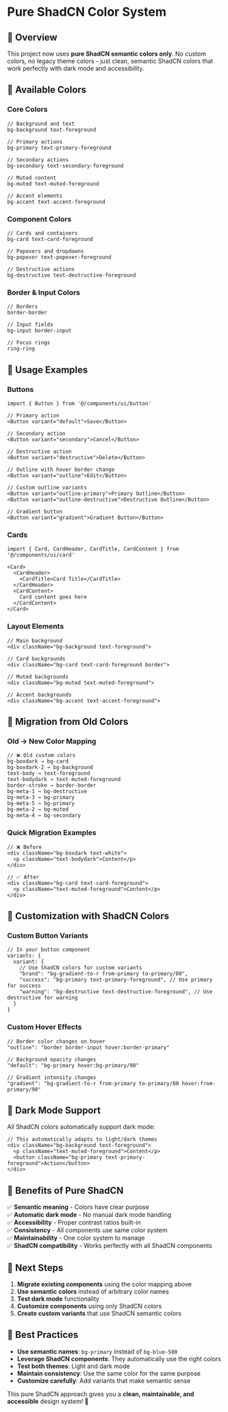 # Pure ShadCN Color System

## 🎯 **Overview**

This project now uses **pure ShadCN semantic colors only**. No custom colors, no legacy theme colors - just clean, semantic ShadCN colors that work perfectly with dark mode and accessibility.

## 🎨 **Available Colors**

### **Core Colors**
```tsx
// Background and text
bg-background text-foreground

// Primary actions
bg-primary text-primary-foreground

// Secondary actions  
bg-secondary text-secondary-foreground

// Muted content
bg-muted text-muted-foreground

// Accent elements
bg-accent text-accent-foreground
```

### **Component Colors**
```tsx
// Cards and containers
bg-card text-card-foreground

// Popovers and dropdowns
bg-popover text-popover-foreground

// Destructive actions
bg-destructive text-destructive-foreground
```

### **Border & Input Colors**
```tsx
// Borders
border-border

// Input fields
bg-input border-input

// Focus rings
ring-ring
```

## 🚀 **Usage Examples**

### **Buttons**
```tsx
import { Button } from '@/components/ui/button'

// Primary action
<Button variant="default">Save</Button>

// Secondary action
<Button variant="secondary">Cancel</Button>

// Destructive action
<Button variant="destructive">Delete</Button>

// Outline with hover border change
<Button variant="outline">Edit</Button>

// Custom outline variants
<Button variant="outline-primary">Primary Outline</Button>
<Button variant="outline-destructive">Destructive Outline</Button>

// Gradient button
<Button variant="gradient">Gradient Button</Button>
```

### **Cards**
```tsx
import { Card, CardHeader, CardTitle, CardContent } from '@/components/ui/card'

<Card>
  <CardHeader>
    <CardTitle>Card Title</CardTitle>
  </CardHeader>
  <CardContent>
    Card content goes here
  </CardContent>
</Card>
```

### **Layout Elements**
```tsx
// Main background
<div className="bg-background text-foreground">

// Card backgrounds
<div className="bg-card text-card-foreground border">

// Muted backgrounds
<div className="bg-muted text-muted-foreground">

// Accent backgrounds
<div className="bg-accent text-accent-foreground">
```

## 🎯 **Migration from Old Colors**

### **Old → New Color Mapping**
```tsx
// ❌ Old custom colors
bg-boxdark → bg-card
bg-boxdark-2 → bg-background
text-body → text-foreground
text-bodydark → text-muted-foreground
border-stroke → border-border
bg-meta-1 → bg-destructive
bg-meta-3 → bg-primary
bg-meta-5 → bg-primary
bg-meta-2 → bg-muted
bg-meta-4 → bg-secondary
```

### **Quick Migration Examples**
```tsx
// ❌ Before
<div className="bg-boxdark text-white">
  <p className="text-bodydark">Content</p>
</div>

// ✅ After
<div className="bg-card text-card-foreground">
  <p className="text-muted-foreground">Content</p>
</div>
```

## 🎨 **Customization with ShadCN Colors**

### **Custom Button Variants**
```tsx
// In your button component
variants: {
  variant: {
    // Use ShadCN colors for custom variants
    "brand": "bg-gradient-to-r from-primary to-primary/80",
    "success": "bg-primary text-primary-foreground", // Use primary for success
    "warning": "bg-destructive text-destructive-foreground", // Use destructive for warning
  }
}
```

### **Custom Hover Effects**
```tsx
// Border color changes on hover
"outline": "border border-input hover:border-primary"

// Background opacity changes
"default": "bg-primary hover:bg-primary/90"

// Gradient intensity changes
"gradient": "bg-gradient-to-r from-primary to-primary/80 hover:from-primary/90"
```

## 🌙 **Dark Mode Support**

All ShadCN colors automatically support dark mode:

```tsx
// This automatically adapts to light/dark themes
<div className="bg-background text-foreground">
  <p className="text-muted-foreground">Content</p>
  <button className="bg-primary text-primary-foreground">Action</button>
</div>
```

## 🎯 **Benefits of Pure ShadCN**

✅ **Semantic meaning** - Colors have clear purpose  
✅ **Automatic dark mode** - No manual dark mode handling  
✅ **Accessibility** - Proper contrast ratios built-in  
✅ **Consistency** - All components use same color system  
✅ **Maintainability** - One color system to manage  
✅ **ShadCN compatibility** - Works perfectly with all ShadCN components  

## 🚀 **Next Steps**

1. **Migrate existing components** using the color mapping above
2. **Use semantic colors** instead of arbitrary color names
3. **Test dark mode** functionality
4. **Customize components** using only ShadCN colors
5. **Create custom variants** that use ShadCN semantic colors

## 📝 **Best Practices**

- **Use semantic names**: `bg-primary` instead of `bg-blue-500`
- **Leverage ShadCN components**: They automatically use the right colors
- **Test both themes**: Light and dark mode
- **Maintain consistency**: Use the same color for the same purpose
- **Customize carefully**: Add variants that make semantic sense

This pure ShadCN approach gives you a **clean, maintainable, and accessible** design system! 🎨 
